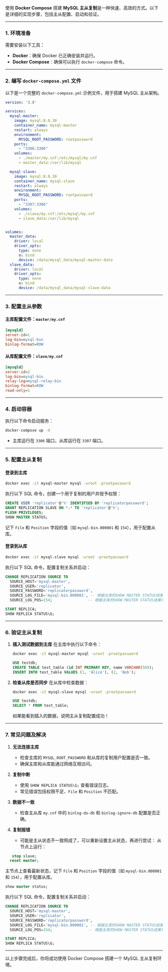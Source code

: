使用 **Docker Compose** 搭建 **MySQL 主从复制**是一种快速、高效的方式。以下是详细的实现步骤，包括主从配置、启动和验证。

---

### **1. 环境准备**
需要安装以下工具：
- **Docker**：确保 Docker 已正确安装并运行。
- **Docker Compose**：确保可以执行 `docker-compose` 命令。

---

### **2. 编写 `docker-compose.yml` 文件**

以下是一个完整的 `docker-compose.yml` 示例文件，用于搭建 MySQL 主从架构。

```yaml
version: '3.8'

services:
  mysql-master:
    image: mysql:8.0.30
    container_name: mysql-master
    restart: always
    environment:
      MYSQL_ROOT_PASSWORD: rootpassword
    ports:
      - "3306:3306"
    volumes:
      - ./master/my.cnf:/etc/mysql/my.cnf
      - master_data:/var/lib/mysql

  mysql-slave:
    image: mysql:8.0.30
    container_name: mysql-slave
    restart: always
    environment:
      MYSQL_ROOT_PASSWORD: rootpassword
    ports:
      - "3307:3306"
    volumes:
      - ./slave/my.cnf:/etc/mysql/my.cnf
      - slave_data:/var/lib/mysql


volumes:
  master_data:
    driver: local
    driver_opts:
      type: none
      o: bind
      device: /data/mysql_data/mysql-master-data
  slave_data:
    driver: local
    driver_opts:
      type: none
      o: bind
      device: /data/mysql_data/mysql-slave-data

```

---

### **3. 配置主从参数**

#### **主库配置文件：`master/my.cnf`**
```ini
[mysqld]
server-id=1
log-bin=mysql-bin
binlog-format=ROW
```

#### **从库配置文件：`slave/my.cnf`**
```ini
[mysqld]
server-id=2
log-bin=mysql-bin
relay-log=mysql-relay-bin
binlog-format=ROW
read-only=1
```

---

### **4. 启动容器**
执行以下命令启动服务：
```bash
docker-compose up -d
```

- 主库运行在 `3306` 端口，从库运行在 `3307` 端口。

---

### **5. 配置主从复制**

#### **登录到主库**
```bash
docker exec -it mysql-master mysql -uroot -prootpassword
```

执行以下 SQL 命令，创建一个用于复制的用户并授予权限：
```sql
CREATE USER 'replicator'@'%' IDENTIFIED BY 'replicatorpassword';
GRANT REPLICATION SLAVE ON *.* TO 'replicator'@'%';
FLUSH PRIVILEGES;
SHOW MASTER STATUS;
```

记下 `File` 和 `Position` 字段的值（如 `mysql-bin.000001` 和 `154`），用于配置从库。

#### **登录到从库**
```bash
docker exec -it mysql-slave mysql -uroot -prootpassword
```

执行以下 SQL 命令，配置复制关系并启动：
```sql
CHANGE REPLICATION SOURCE TO
  SOURCE_HOST='mysql-master',
  SOURCE_USER='replicator',
  SOURCE_PASSWORD='replicatorpassword',
  SOURCE_LOG_FILE='mysql-bin.000001', -- 根据主库的SHOW MASTER STATUS结果填写
  SOURCE_LOG_POS=154;                -- 根据主库的SHOW MASTER STATUS结果填写

START REPLICA;
SHOW REPLICA STATUS\G;
```

---

### **6. 验证主从复制**

1. **插入测试数据到主库**
   在主库中执行以下命令：
   ```bash
   docker exec -it mysql-master mysql -uroot -prootpassword
   ```
   ```sql
   USE testdb;
   CREATE TABLE test_table (id INT PRIMARY KEY, name VARCHAR(50));
   INSERT INTO test_table VALUES (1, 'Alice'), (2, 'Bob');
   ```

2. **检查从库是否同步**
   在从库中检查数据：
   ```bash
   docker exec -it mysql-slave mysql -uroot -prootpassword
   ```
   ```sql
   USE testdb;
   SELECT * FROM test_table;
   ```

   如果能看到插入的数据，说明主从复制配置成功！

---

### **7. 常见问题及解决**
1. **无法连接主库**
   - 检查主库的 `MYSQL_ROOT_PASSWORD` 和从库的复制用户配置是否一致。
   - 确保主库和从库能通过网络互相访问。

2. **复制中断**
   - 使用 `SHOW REPLICA STATUS\G;` 查看错误日志。
   - 常见错误包括权限不足、`File` 和 `Position` 不匹配。

3. **数据不一致**
   - 检查主从库 `my.cnf` 中的 `binlog-do-db` 和 `binlog-ignore-db` 配置是否正确。

4. **复制报错**
   - 可能是主从状态不一致照成了，可以重新设置主从状态，再进行尝试：
    从节点上运行：
```sql
   stop slave;
  reset master;
```

主节点上查看最新状态，记下 `File` 和 `Position` 字段的值（如 `mysql-bin.000001` 和 `154`），用于配置从库。
```sql
show master status; 
```

执行以下 SQL 命令，配置复制关系并启动：
```sql
CHANGE REPLICATION SOURCE TO
  SOURCE_HOST='mysql-master',
  SOURCE_USER='replicator',
  SOURCE_PASSWORD='replicatorpassword',
  SOURCE_LOG_FILE='mysql-bin.000001', -- 根据主库的SHOW MASTER STATUS结果填写
  SOURCE_LOG_POS=154;                -- 根据主库的SHOW MASTER STATUS结果填写

START REPLICA;
SHOW REPLICA STATUS\G;
```


---

以上步骤完成后，你将成功使用 Docker Compose 搭建一个 MySQL 主从复制环境。
